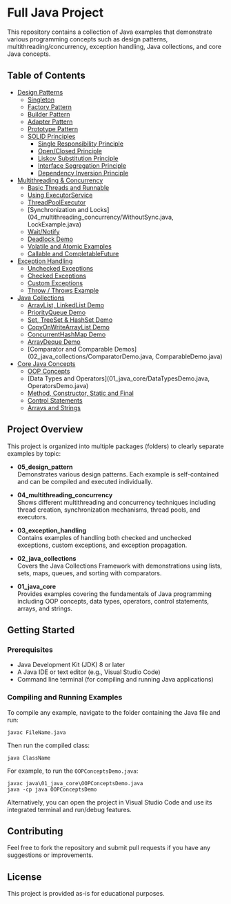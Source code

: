 # Full Java Project

This repository contains a collection of Java examples that demonstrate various programming concepts such as design patterns, multithreading/concurrency, exception handling, Java collections, and core Java concepts.

## Table of Contents
- [Design Patterns](#design-patterns)
  - [Singleton](05_design_pattern/SingletonExample.java)
  - [Factory Pattern](05_design_pattern/FactoryPatternExample.java)
  - [Builder Pattern](05_design_pattern/BuilderPatternExample.java)
  - [Adapter Pattern](05_design_pattern/AdapterPatternExample.java)
  - [Prototype Pattern](05_design_pattern/PrototypePatternExample.java)
  - [SOLID Principles](05_design_pattern/SOLID/)
    - [Single Responsibility Principle](05_design_pattern/SOLID/SingleResponsibilityPrinciple.java)
    - [Open/Closed Principle](05_design_pattern/SOLID/OCPExample.java)
    - [Liskov Substitution Principle](05_design_pattern/SOLID/LSPExample.java)
    - [Interface Segregation Principle](05_design_pattern/SOLID/ISPExample.java)
    - [Dependency Inversion Principle](05_design_pattern/SOLID/DIPExample.java)
- [Multithreading & Concurrency](#multithreading--concurrency)
  - [Basic Threads and Runnable](04_multithreading_concurrency/ThreadExample1.java)
  - [Using ExecutorService](04_multithreading_concurrency/ExecutorServiceDemo.java)
  - [ThreadPoolExecutor](04_multithreading_concurrency/ThreadPoolExecutorDemo.java)
  - [Synchronization and Locks](04_multithreading_concurrency/WithoutSync.java, LockExample.java)
  - [Wait/Notify](04_multithreading_concurrency/WaitNotifyExample.java)
  - [Deadlock Demo](04_multithreading_concurrency/DeadlockDemo.java)
  - [Volatile and Atomic Examples](04_multithreading_concurrency/VolatileExample.java)
  - [Callable and CompletableFuture](04_multithreading_concurrency/Callable_Completed_FutureExample.java)
- [Exception Handling](#exception-handling)
  - [Unchecked Exceptions](03_exception_handling/UncheckedExceptionDemo.java)
  - [Checked Exceptions](03_exception_handling/CheckedExceptionDemo.java)
  - [Custom Exceptions](03_exception_handling/CustomExceptionDemo.java)
  - [Throw / Throws Example](03_exception_handling/ThrowThrowsExample.java)
- [Java Collections](#java-collections)
  - [ArrayList, LinkedList Demo](02_java_collections/ListDemo.java)
  - [PriorityQueue Demo](02_java_collections/PriorityQueueDemo.java)
  - [Set, TreeSet & HashSet Demo](02_java_collections/SetDemo.java)
  - [CopyOnWriteArrayList Demo](02_java_collections/CopyOnWriteArrayListDemo.java)
  - [ConcurrentHashMap Demo](02_java_collections/ConcurrentHashMapDemo.java)
  - [ArrayDeque Demo](02_java_collections/ArrayDequeDemo.java)
  - [Comparator and Comparable Demos](02_java_collections/ComparatorDemo.java, ComparableDemo.java)
- [Core Java Concepts](#core-java-concepts)
  - [OOP Concepts](01_java_core/OOPConceptsDemo.java)
  - [Data Types and Operators](01_java_core/DataTypesDemo.java, OperatorsDemo.java)
  - [Method, Constructor, Static and Final](01_java_core/MethodConstructorStaticFinalDemo.java)
  - [Control Statements](01_java_core/ControlStatementsDemo.java)
  - [Arrays and Strings](01_java_core/ArraysStringsDemo.java)

## Project Overview

This project is organized into multiple packages (folders) to clearly separate examples by topic:

- **05_design_pattern**  
  Demonstrates various design patterns. Each example is self-contained and can be compiled and executed individually.
  
- **04_multithreading_concurrency**  
  Shows different multithreading and concurrency techniques including thread creation, synchronization mechanisms, thread pools, and executors.
  
- **03_exception_handling**  
  Contains examples of handling both checked and unchecked exceptions, custom exceptions, and exception propagation.
  
- **02_java_collections**  
  Covers the Java Collections Framework with demonstrations using lists, sets, maps, queues, and sorting with comparators.
  
- **01_java_core**  
  Provides examples covering the fundamentals of Java programming including OOP concepts, data types, operators, control statements, arrays, and strings.

## Getting Started

### Prerequisites
- Java Development Kit (JDK) 8 or later
- A Java IDE or text editor (e.g., Visual Studio Code)
- Command line terminal (for compiling and running Java applications)

### Compiling and Running Examples

To compile any example, navigate to the folder containing the Java file and run:
```
javac FileName.java
```
Then run the compiled class:
```
java ClassName
```
For example, to run the `OOPConceptsDemo.java`:
```
javac java\01_java_core\OOPConceptsDemo.java
java -cp java OOPConceptsDemo
```

Alternatively, you can open the project in Visual Studio Code and use its integrated terminal and run/debug features.

## Contributing

Feel free to fork the repository and submit pull requests if you have any suggestions or improvements.

## License

This project is provided as-is for educational purposes.
